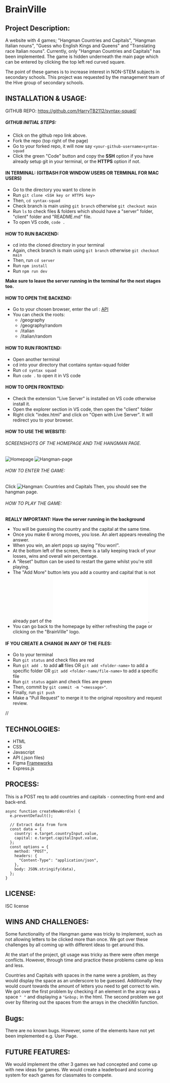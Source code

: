 # BrainVille

## Project Description:

A website with 4 games; "Hangman Countries and Capitals", "Hangman Italian nouns", "Guess who English Kings and Queens" and "Translating race Italian nouns". Currently, only "Hangman Countries and Capitals" has been implemented. 
The game is hidden underneath the main page which can be entered by clicking the top left red curved square.


The point of these games is to increase interest in NON-STEM subjects in secondary schools. 
This project was requested by the management team of the Hive group of secondary schools. 

## INSTALLATION & USAGE:

GITHUB REPO: https://github.com/HarryTB2112/syntax-squad/

##### GITHUB INITIAL STEPS:

- Click on the github repo link above.
- Fork the repo (top right of the page)
- Go to your forked repo, it will now say ```<your-github-username>syntax-squad```
- Click the green "Code" button and copy the **SSH** option if you have already setup git in your terminal, or the **HTTPS** option if not.

#### IN TERMINAL: (GITBASH FOR WINDOW USERS OR TERMINAL FOR MAC USERS)

- Go to the directory you want to clone in
- Run ```git clone <SSH key or HTTPS key>``` 
- Then, ```cd syntax-squad```
- Check branch is main using ```git branch``` otherwise ```git checkout main```
- Run ```ls``` to check files & folders which should have a "server" folder, "client" folder and "README.md" file.
- To open VS code, ```code .```

#### HOW TO RUN BACKEND:

- cd into the cloned directory in your terminal
- Again, check branch is main using ```git branch``` otherwise ```git checkout main```
- Then, run ```cd server```
- Run ```npm install```
- Run ```npm run dev```

**Make sure to leave the server running in the terminal for the next stages too.**

#### HOW TO OPEN THE BACKEND:

- Go to your chosen browser, enter the url : [API](http://localhost:3002)
- You can check the roots:
    - /geography
    - /geography/random
    - /italian
    - /italian/random

#### HOW TO RUN FRONTEND:

- Open another terminal 
- cd into your directory that contains syntax-squad folder
- Run ```cd syntax squad```
- Run ```code .``` to open it in VS code

#### HOW TO OPEN FRONTEND:

- Check the extension "Live Server" is installed on VS code otherwise install it.
- Open the explorer section in VS code, then open the "client" folder
- Right click "index.html" and click on "Open with Live Server". It will redirect you to your browser.

#### HOW TO USE THE WEBSITE:

###### SCREENSHOTS OF THE HOMEPAGE AND THE HANGMAN PAGE.

![Homepage](\client\images\homepage.png)
![Hangman-page](\client\images\hangman-game.png)

###### HOW TO ENTER THE GAME:

Click ![Hangman: Countries and Capitals](\client\images\game1.PNG)
Then, you should see the hangman page.

###### HOW TO PLAY THE GAME:

**REALLY IMPORTANT: Have the server running in the background**

- You will be guessing the country and the capital at the same time. 
- Once you make 6 wrong moves, you lose. An alert appears revealing the answer.
- When you win, an alert pops up saying "You won!".
- At the bottom left of the screen, there is a tally keeping track of your losses, wins and overall win percentage.
- A "Reset" button can be used to restart the game whilst you're still playing.
- The "Add More" button lets you add a country and capital that is not already part of the ![Geography Data](\server\geography.json).
- You can go back to the homepage by either refreshing the page or clicking on the "BrainVille" logo. 


#### IF YOU CREATE A CHANGE IN ANY OF THE FILES:

- Go to your terminal
- Run ```git status``` and check files are red
- Run ```git add .``` to add **all** files 
OR ```git add <folder-name>``` to add a specific folder
OR ```git add <folder-name/file-name>``` to add a specific file
- Run ```git status``` again and check files are green
- Then, commit by ```git commit -m "<message>"```.
- Finally, run ```git push```
- Make a "Pull Request" to merge it to the original repository and request review.

//
## TECHNOLOGIES:

- HTML
- CSS
- Javascript
- API (.json files)
- Figma [Frameworks](https://www.figma.com/file/ZWZXKNWeLBZqYAEDCQDGbX/Hangman?type=design&node-id=0%3A1&t=KlhuUEeRTDZebxyR-1)
- Express.js

## PROCESS:

This is a POST req to add countries and capitals - connecting front-end and back-end.

```
async function createNewWord(e) {
  e.preventDefault();

  // Extract data from form
  const data = {
    country: e.target.countryInput.value,
    capital: e.target.capitalInput.value,
  };
  const options = {
    method: "POST",
    headers: {
      "Content-Type": "application/json",
    },
    body: JSON.stringify(data),
  };
}
```

## LICENSE:

ISC license

## WINS AND CHALLENGES:

Some functionality of the Hangman game was tricky to implement, such as not allowing letters to be clicked more than once. We got over these challenges by all coming up with different ideas to get around this.

At the start of the project, git usage was tricky as there were often merge conflicts. However, through time and practice these problems came up less and less.

Countries and Capitals with spaces in the name were a problem, as they would display the space as an underscore to be guessed. Additionally they would count towards the amount of letters you need to get correct to win. We got over the first problem by checking if an element in the array was a space ```" "``` and displaying a ```"&nbsp;``` in the html. The second problem we got over by filtering out the spaces from the arrays in the checkWin function.

## Bugs:

There are no known bugs. However, some of the elements have not yet been implemented e.g. User Page.

## FUTURE FEATURES:

We would implement the other 3 games we had concepted and come up with new ideas for games. We would create a leaderboard and scoring system for each games for classmates to compete.
